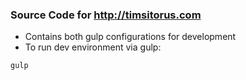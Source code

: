 ### Source Code for http://timsitorus.com

* Contains both gulp configurations for development
* To run dev environment via gulp:
```shell
gulp
```

